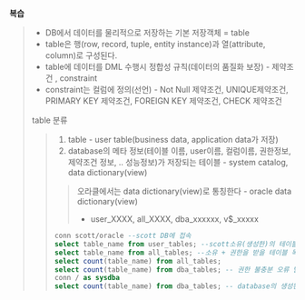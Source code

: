 **복습**

> - DB에서 데이터를 물리적으로 저장하는 기본 저장객체 = table
> - table은 행(row, record, tuple, entity instance)과 열(attribute, column)로 구성된다. 
> - table에 데이터를 DML 수행시 정합성 규칙(데이터의 품질화 보장) - 제약조건 , constraint 
> - constraint는 컬럼에 정의(선언) - Not Null 제약조건, UNIQUE제약조건, PRIMARY KEY 제약조건, FOREIGN KEY 제약조건, CHECK 제약조건 
>
> table 분류 
>
> > 1. table - user table(business data, application data가 저장)
> > 2. database의 메타 정보(테이블 이름, user이름, 컬럼이름, 권한정보, 제약조건 정보, .. 성능정보)가 저장되는 테이블 - system catalog, data dictionary(view)
> >
> > > 오라클에서는 data dictionary(view)로 통칭한다 - oracle data dictionary(view)
> > >
> > > - user_XXXX, all_XXXX, dba_xxxxxx, v$_xxxxx
> >
> > ```sql
> > conn scott/oracle --scott DB에 접속
> > select table_name from user_tables; --scott소유(생성한)의 테이블 목록 
> > select table_name from all_tables; --소유 + 권한을 받을 테이블 목록
> > select count(table_name) from all_tables; 
> > select count(table_name) from dba_tables; -- 권한 불충분 오류 발생 
> > conn / as sysdba 
> > select count(table_name) from dba_tables; -- database의 생성된 전체 테이블 정보확인 
> > ```
> >
> > 

